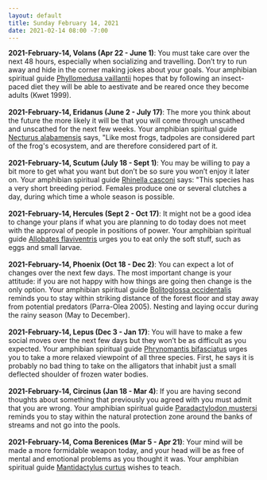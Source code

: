 ```yaml
---
layout: default
title: Sunday February 14, 2021
date: 2021-02-14 08:00 -7:00
---
```


**2021-February-14, Volans (Apr 22 - June 1)**: You must take care over the next 48 hours, especially when socializing and travelling. Don’t try to run away and hide in the corner making jokes about your goals. Your amphibian spiritual guide [Phyllomedusa vaillantii](https://amphibiaweb.org/cgi/amphib_query?where-genus=Phyllomedusa&where-species=vaillantii) hopes that by following an insect-paced diet they will be able to aestivate and be reared once they become adults (Kwet 1999). <br /><br />**2021-February-14, Eridanus (June 2 - July 17)**: The more you think about the future the more likely it will be that you will come through unscathed and unscathed for the next few weeks. Your amphibian spiritual guide [Necturus alabamensis](https://amphibiaweb.org/cgi/amphib_query?where-genus=Necturus&where-species=alabamensis) says, "Like most frogs, tadpoles are considered part of the frog's ecosystem, and are therefore considered part of it. <br /><br />**2021-February-14, Scutum (July 18 - Sept 1)**: You may be willing to pay a bit more to get what you want but don’t be so sure you won’t enjoy it later on. Your amphibian spiritual guide [Rhinella casconi](https://amphibiaweb.org/cgi/amphib_query?where-genus=Rhinella&where-species=casconi) says: "This species has a very short breeding period. Females produce one or several clutches a day, during which time a whole season is possible. <br /><br />**2021-February-14, Hercules (Sept 2 - Oct 17)**: It might not be a good idea to change your plans if what you are planning to do today does not meet with the approval of people in positions of power. Your amphibian spiritual guide [Allobates flaviventris](https://amphibiaweb.org/cgi/amphib_query?where-genus=Allobates&where-species=flaviventris) urges you to eat only the soft stuff, such as eggs and small larvae. <br /><br />**2021-February-14, Phoenix (Oct 18 - Dec 2)**: You can expect a lot of changes over the next few days. The most important change is your attitude: if you are not happy with how things are going then change is the only option. Your amphibian spiritual guide [Bolitoglossa occidentalis](https://amphibiaweb.org/cgi/amphib_query?where-genus=Bolitoglossa&where-species=occidentalis) reminds you to stay within striking distance of the forest floor and stay away from potential predators (Parra-Olea 2005). Nesting and laying occur during the rainy season (May to December). <br /><br />**2021-February-14, Lepus (Dec 3 - Jan 17)**: You will have to make a few social moves over the next few days but they won’t be as difficult as you expected. Your amphibian spiritual guide [Phrynomantis bifasciatus](https://amphibiaweb.org/cgi/amphib_query?where-genus=Phrynomantis&where-species=bifasciatus) urges you to take a more relaxed viewpoint of all three species. First, he says it is probably no bad thing to take on the alligators that inhabit just a small deflected shoulder of frozen water bodies. <br /><br />**2021-February-14, Circinus (Jan 18 - Mar 4)**: If you are having second thoughts about something that previously you agreed with you must admit that you are wrong. Your amphibian spiritual guide [Paradactylodon mustersi](https://amphibiaweb.org/cgi/amphib_query?where-genus=Paradactylodon&where-species=mustersi) reminds you to stay within the natural protection zone around the banks of streams and not go into the pools. <br /><br />**2021-February-14, Coma Berenices (Mar 5 - Apr 21)**: Your mind will be made a more formidable weapon today, and your head will be as free of mental and emotional problems as you thought it was. Your amphibian spiritual guide [Mantidactylus curtus](https://amphibiaweb.org/cgi/amphib_query?where-genus=Mantidactylus&where-species=curtus) wishes to teach. <br /><br />